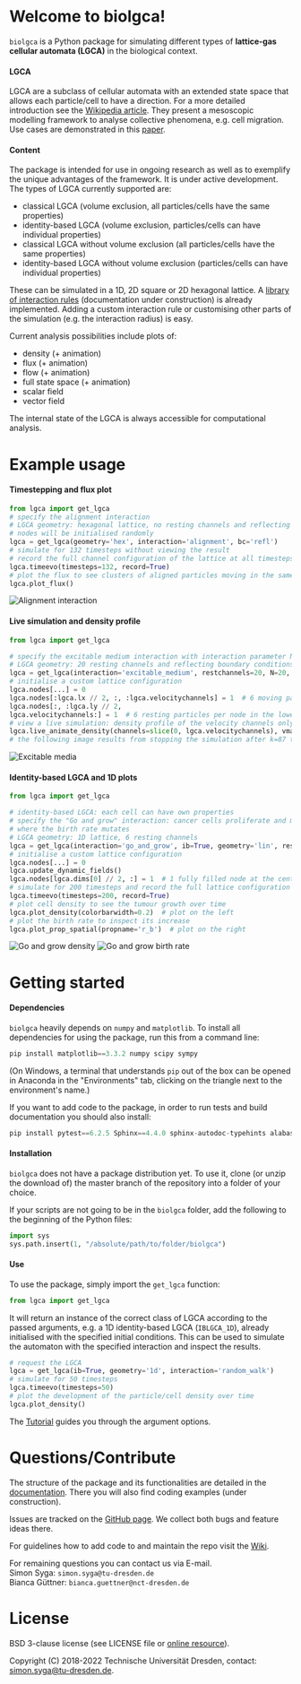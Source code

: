 # Welcome to biolgca!
`biolgca` is a Python package for simulating different types of **lattice-gas 
cellular automata (LGCA)** in the biological context.

#### LGCA
LGCA are a subclass of cellular 
automata with an extended state space that allows each particle/cell to have a direction. 
For a more detailed 
introduction see the [Wikipedia article](https://en.wikipedia.org/wiki/BIO-LGCA). 
They present a 
mesoscopic modelling framework to analyse collective phenomena, e.g. cell migration. 
Use cases are demonstrated in this 
[paper](https://journals.plos.org/ploscompbiol/article?id=10.1371/journal.pcbi.1009066).

#### Content 
The package is intended for use in ongoing research as well as to exemplify the unique 
advantages of the framework. It is under active development. The types of LGCA 
currently supported are:
- classical LGCA (volume exclusion, all particles/cells have the same properties)
- identity-based LGCA (volume exclusion, particles/cells can have individual properties)
- classical LGCA without volume exclusion (all particles/cells have the same properties)
- identity-based LGCA without volume exclusion (particles/cells can have individual properties)

These can be simulated in a 1D, 2D square or 2D hexagonal lattice. A [library of 
interaction rules](./lgca/interactions.py) (documentation under construction) is already implemented. Adding a custom 
interaction rule or customising other parts of the simulation (e.g. the interaction 
radius) is easy.

Current analysis possibilities include plots of:
- density (+ animation)
- flux (+ animation)
- flow (+ animation)
- full state space (+ animation)
- scalar field
- vector field

The internal state of the LGCA is always accessible for computational analysis.

# Example usage
#### Timestepping and flux plot
```python
from lgca import get_lgca
# specify the alignment interaction
# LGCA geometry: hexagonal lattice, no resting channels and reflecting boundary conditions
# nodes will be initialised randomly
lgca = get_lgca(geometry='hex', interaction='alignment', bc='refl')
# simulate for 132 timesteps without viewing the result
# record the full channel configuration of the lattice at all timesteps
lgca.timeevo(timesteps=132, record=True)
# plot the flux to see clusters of aligned particles moving in the same direction
lgca.plot_flux()
```
![Alignment interaction](docs/images/alignment_small.png)
#### Live simulation and density profile

```python
from lgca import get_lgca

# specify the excitable medium interaction with interaction parameter N=20
# LGCA geometry: 20 resting channels and reflecting boundary conditions
lgca = get_lgca(interaction='excitable_medium', restchannels=20, N=20, bc='refl')
# initialise a custom lattice configuration
lgca.nodes[...] = 0
lgca.nodes[:lgca.lx // 2, :, :lgca.velocitychannels] = 1  # 6 moving particles per node in the left half of the lattice
lgca.nodes[:, :lgca.ly // 2,
lgca.velocitychannels:] = 1  # 6 resting particles per node in the lower half of the lattice
# view a live simulation: density profile of the velocity channels only
lgca.live_animate_density(channels=slice(0, lgca.velocitychannels), vmax=lgca.velocitychannels)
# the following image results from stopping the simulation after k=87 timesteps
```
![Excitable media](docs/images/excitable_medium_small.png)
#### Identity-based LGCA and 1D plots

```python
from lgca import get_lgca

# identity-based LGCA: each cell can have own properties
# specify the "Go and grow" interaction: cancer cells proliferate and migrate,
# where the birth rate mutates
# LGCA geometry: 1D lattice, 6 resting channels
lgca = get_lgca(interaction='go_and_grow', ib=True, geometry='lin', restchannels=6)
# initialise a custom lattice configuration
lgca.nodes[...] = 0
lgca.update_dynamic_fields()
lgca.nodes[lgca.dims[0] // 2, :] = 1  # 1 fully filled node at the center
# simulate for 200 timesteps and record the full lattice configuration
lgca.timeevo(timesteps=200, record=True)
# plot cell density to see the tumour growth over time
lgca.plot_density(colorbarwidth=0.2)  # plot on the left
# plot the birth rate to inspect its increase
lgca.plot_prop_spatial(propname='r_b')  # plot on the right
```
![Go and grow density](docs/images/go_and_grow_density_small.png) ![Go and grow birth rate](./docs/images/go_and_grow_rb_small.png)

# Getting started
#### Dependencies
`biolgca` heavily depends on `numpy` and `matplotlib`. To install all dependencies 
for using the package, run this from a command line:
```python
pip install matplotlib==3.3.2 numpy scipy sympy
```
(On Windows, a terminal that understands `pip` out of the box can be opened in Anaconda in the 
"Environments" tab, clicking on the triangle next to the environment's name.)

If you want to add code to the package, in order to run tests and build documentation you should also install:
```python
pip install pytest==6.2.5 Sphinx==4.4.0 sphinx-autodoc-typehints alabaster numpydoc
```

#### Installation
`biolgca` does not have a package distribution yet. To use it, clone (or unzip the download of) 
the master branch of the repository into a folder of your choice.

If your scripts are not going to be in the `biolgca` folder, add the following to
the beginning of the Python files:
```python
import sys
sys.path.insert(1, "/absolute/path/to/folder/biolgca")
```

#### Use
To use the package, simply import the `get_lgca` function:
```python
from lgca import get_lgca
```
It will return an instance of the correct class of LGCA according to the passed 
arguments, e.g. a 1D identity-based LGCA (`IBLGCA_1D`), already initialised with 
the specified initial conditions. This can be used to simulate 
the automaton with the specified interaction and inspect the results.
```python
# request the LGCA
lgca = get_lgca(ib=True, geometry='1d', interaction='random_walk')
# simulate for 50 timesteps
lgca.timeevo(timesteps=50)
# plot the development of the particle/cell density over time
lgca.plot_density()
```
The [Tutorial](./BioLGCA.ipynb) guides you through the argument options.

# Questions/Contribute
The structure of the package and its functionalities are detailed in the 
[documentation](). There you will also find coding examples (under construction).

Issues are tracked on the [GitHub page](https://github.com/sisyga/biolgca/issues).
We collect both bugs and feature ideas there.

For guidelines how to add code to and maintain the repo visit the [Wiki](https://github.com/sisyga/biolgca/wiki).

For remaining questions you can contact us via E-mail.<br>
Simon Syga: `simon.syga@tu-dresden.de`<br>
Bianca Güttner: `bianca.guettner@nct-dresden.de`

# License
BSD 3-clause license (see LICENSE file or [online resource](https://opensource.org/licenses/BSD-3-Clause)).

Copyright (C) 2018-2022 Technische Universität Dresden, contact: simon.syga@tu-dresden.de.